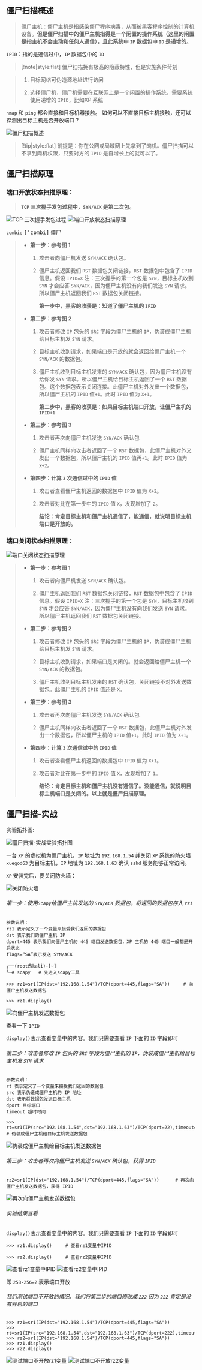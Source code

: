 
## 僵尸扫描概述

> 僵尸主机：僵尸主机是指感染僵尸程序病毒，从而被黑客程序控制的计算机设备。**但是僵尸扫描中的僵尸主机指得是一个闲置的操作系统（这里的闲置是指主机不会主动和任何人通信），且此系统中 `IP` 数据包中 `ID` 是递增的**。

`IPID`：指的是通信过中，`IP` 数据包中的 `ID`

> [!note|style:flat]
> 僵尸扫描拥有极高的隐蔽特性，但是实施条件苛刻


> 1. 目标网络可伪造源地址进行访问
> 
> 2. 选择僵尸机，僵尸机需要在互联网上是一个闲置的操作系统，需要系统使用递增的 `IPID`，比如XP 系统

`nmap` 和 `ping` 都会直接和目标机器接触。 如何可以不直接目标主机接触，还可以探测出目标主机是否开放端口？

<img src="assets/image/渗透测试系统Kali_Linux/实战-僵尸扫描/僵尸扫描概述/僵尸扫描概述.png" alt="僵尸扫描概述" align=center />

> [!tip|style:flat]
> 前提是：你在公网或局域网上先拿到了肉机。僵尸扫描可以不拿到肉机权限，只要对方的 `IPID` 是自增长上的就可以了。


## 僵尸扫描原理

### 端口开放状态扫描原理：

> **`TCP` 三次握手发包过程中，`SYN/ACK` 是第二次包。**

<img src="assets/image/渗透测试系统Kali_Linux/实战-僵尸扫描/僵尸扫描原理/TCP 三次握手发包过程.png" alt="TCP 三次握手发包过程" align=center />

<img src="assets/image/渗透测试系统Kali_Linux/实战-僵尸扫描/僵尸扫描原理/端口开放状态扫描原理.png" alt="端口开放状态扫描原理" align=center />

`zombie` <kbd>[ˈzɒmbi]</kbd> 僵尸


> - **第一步：参考图 1**
> 
>   1. 攻击者向僵尸机发送 `SYN/ACK` 确认包。
> 
>   2. 僵尸主机返回我们 `RST` 数据包关闭链接，`RST` 数据包中包含了 `IPID` 信息。假设 `IPID=X`
注：三次握手的第一个包是 `SYN`，目标主机收到 `SYN` 才会应答 `SYN/ACK`，因为僵尸主机没有向我们发送 `SYN` 请求。所以僵尸主机返回我们 `RST` 数据包关闭链接。
>
>      **第一步中，黑客的收获是：知道了僵尸主机的 `IPID`**
>
> - **第二步：参考图 2**
> 
>   1. 攻击者修改 `IP` 包头的 `SRC` 字段为僵尸主机的 `IP`，伪装成僵尸主机给目标主机发 `SYN` 请求。
>   
>   2. 目标主机收到请求，如果端口是开放的就会返回给僵尸主机一个 `SYN/ACK` 的数据包。
>   
>   3. 僵尸主机收到目标主机发来的 `SYN/ACK` 确认包，因为僵尸主机没有给你发 `SYN` 请求。所以僵尸主机给目标主机返回了一个 `RST` 数据包。这个数据包表示关闭连接。此僵尸主机对外发出一个数据包，所以僵尸主机的 `IPID` 值`+1`。此时 `IPID` 值为 `X+1`。
>
>      **第二步中，黑客的收获是：如果目标主机端口开放，让僵尸主机的 `IPID+1`**
>   
> - **第三步：参考图 3**
> 
>   1. 攻击者再次向僵尸主机发送 `SYN/ACK` 确认包
>   
>   2. 僵尸主机同样向攻击者返回了一个 `RST` 数据包，此僵尸主机对外又发出一个数据包，所以僵尸主机的 `IPID` 值再`+1`。此时 `IPID` 值为 `X+2`。
>   
> - **第四步：计算 `3` 次通信过中的 `IPID` 值**
> 
>   1. 攻击者查看僵尸主机返回的数据包中 `IPID` 值为 `X+2`。
>   
>   2. 攻击者对比在第一步中的 `IPID` 值 `X`，发现增加了 `2`。
>   
>      **结论：肯定目标主机和僵尸主机通信了，能通信，就说明目标主机端口是开放的。**


### 端口关闭状态扫描原理：

<img src="assets/image/渗透测试系统Kali_Linux/实战-僵尸扫描/僵尸扫描原理/端口关闭状态扫描原理.png" alt="端口关闭状态扫描原理" align=center />

> - **第一步：参考图 1**
> 
>   1. 攻击者向僵尸机发送 `SYN/ACK` 确认包。
> 
>   2. 僵尸主机返回我们 `RST` 数据包关闭链接，`RST` 数据包中包含了 `IPID` 信息。假设 `IPID=X`
注：三次握手的第一个包是 `SYN`，目标主机收到 `SYN` 才会应答 `SYN/ACK`，因为僵尸主机没有向我们发送 `SYN` 请求。所以僵尸主机返回我们 `RST` 数据包关闭链接。
>
> - **第二步：参考图 2**
> 
>   1. 攻击者修改 `IP` 包头的 `SRC` 字段为僵尸主机的 `IP`，伪装成僵尸主机给目标主机发 `SYN` 请求。
>   
>   2. 目标主机收到请求，如果端口是关闭的。就会返回给僵尸主机一个 `SYN/ACK` 的数据包。
>   
>   3. 僵尸主机收到目标主机发来的 `RST` 确认包，关闭链接不对外发送数据包。此僵尸主机的 `IPID` 值还是 `X`。
>      
> - **第三步：参考图 3**
> 
>   1. 攻击者再次向僵尸主机发送 `SYN/ACK` 确认包
>   
>   2. 僵尸主机同样向攻击者返回了一个 `RST` 数据包，此僵尸主机对外发出一个数据包，所以僵尸主机的 `IPID` 值`+1`。此时 `IPID` 值为 `X+1`。
>   
> - **第四步：计算 `3` 次通信过中的 `IPID` 值**
> 
>   1. 攻击者查看僵尸主机返回的数据包中 `IPID` 值为 `X+1`。
>   
>   2. 攻击者对比在第一步中的 `IPID` 值 `X`，发现增加了 `1`。
>   
>      **结论：肯定目标主机和僵尸主机没有通信了。没能通信，就说明目标主机端口是关闭的。以上就是僵尸扫描原理。**


## 僵尸扫描-实战

实验拓扑图:

<img src="assets/image/渗透测试系统Kali_Linux/实战-僵尸扫描/僵尸扫描-实战/僵尸扫描-实战实验拓扑图.png" alt="僵尸扫描-实战实验拓扑图" align=center />

一台 `XP` 的虚拟机为僵尸主机，`IP` 地址为 `192.168.1.54` 并关闭 `XP` 系统的防火墙`xuegod63` 为目标主机，`IP` 地址为 `192.168.1.63` 确认 `sshd` 服务能够正常访问。

`XP` 安装完后，要关闭防火墙：

<img src="assets/image/渗透测试系统Kali_Linux/实战-僵尸扫描/僵尸扫描-实战/关闭防火墙.png" alt="关闭防火墙" align=center />

###### 第一步：使用`Scapy`给僵尸主机发送的 `SYN/ACK` 数据包，将返回的数据包存入 `rz1`

```kali
参数说明：
rz1 表示定义了一个变量来接受我们返回的数据包
dst 表示我们的僵尸主机 IP
dport=445 表示我们向僵尸主机的 445 端口发送数据包，XP 主机的 445 端口一般都是开启状态
flags=“SA”表示发送 SYN/ACK

┌──(root㉿kali)-[~]
└─# scapy	# 先进入scapy工具

>>> rz1=sr1(IP(dst="192.168.1.54")/TCP(dport=445,flags="SA"))     # 向僵尸主机发送数据包

>>> rz1.display()
```

<img src="assets/image/渗透测试系统Kali_Linux/实战-僵尸扫描/僵尸扫描-实战/向僵尸主机发送数据包.png" alt="向僵尸主机发送数据包" align=center />

查看一下 `IPID`

`display()`表示查看变量中的内容。我们只需要查看 `IP` 下面的 `ID` 字段即可


###### 第二步：攻击者修改 `IP` 包头的 `SRC` 字段为僵尸主机的 `IP`，伪装成僵尸主机给目标主机发 `SYN` 请求

```kali
参数说明：
rt 表示定义了一个变量来接受我们返回的数据包
src 表示伪造成僵尸主机的 IP 地址
dst 表示将数据包发送目标主机
dport 目标端口
timeout 超时时间

>>> rt=sr1(IP(src="192.168.1.54",dst="192.168.1.63")/TCP(dport=22),timeout=1)     # 伪装成僵尸主机给目标主机发送数据包
```

<img src="assets/image/渗透测试系统Kali_Linux/实战-僵尸扫描/僵尸扫描-实战/伪装成僵尸主机给目标主机发送数据包.png" alt="伪装成僵尸主机给目标主机发送数据包" align=center />


###### 第三步：攻击者再次向僵尸主机发送 `SYN/ACK` 确认包，获得 `IPID`

```kali
rz2=sr1(IP(dst="192.168.1.54")/TCP(dport=445,flags="SA"))      # 再次向僵尸主机发送数据包，获得 IPID
```

<img src="assets/image/渗透测试系统Kali_Linux/实战-僵尸扫描/僵尸扫描-实战/再次向僵尸主机发送数据包.png" alt="再次向僵尸主机发送数据包" align=center />

###### 实验结果查看
`display()`表示查看变量中的内容。我们只需要查看 `IP` 下面的 `ID` 字段即可

```kali
>>> rz1.display()     # 查看rz1变量中IPID

>>> rz2.display()     # 查看rz2变量中IPID
```

<img src="assets/image/渗透测试系统Kali_Linux/实战-僵尸扫描/僵尸扫描-实战/查看rz1变量中IPID.png" alt="查看rz1变量中IPID" align=center />

<img src="assets/image/渗透测试系统Kali_Linux/实战-僵尸扫描/僵尸扫描-实战/查看rz2变量中IPID.png" alt="查看rz2变量中IPID" align=center />

即 `258-256=2` 表示端口开放

###### 我们测试端口不开放的情况，我们将第二步的端口修改成 `222` 因为 `222` 肯定是没有开启的端口

```kali
>>> rz1=sr1(IP(dst="192.168.1.54")/TCP(dport=445,flags="SA"))
>>> rt=sr1(IP(src="192.168.1.54",dst="192.168.1.63")/TCP(dport=222),timeout=1)
>>> rz2=sr1(IP(dst="192.168.1.54")/TCP(dport=445,flags="SA"))
>>> rz1.display()
>>> rz2.display()
```

<img src="assets/image/渗透测试系统Kali_Linux/实战-僵尸扫描/僵尸扫描-实战/测试端口不开放rz1变量.png" alt="测试端口不开放rz1变量" align=center />

<img src="assets/image/渗透测试系统Kali_Linux/实战-僵尸扫描/僵尸扫描-实战/测试端口不开放rz2变量.png" alt="测试端口不开放rz2变量" align=center />


